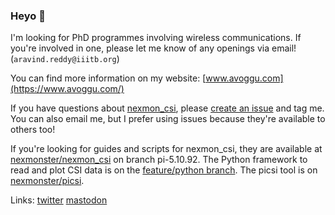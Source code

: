 ### Heyo 👋

I'm looking for PhD programmes involving wireless communications. If you're involved in one, please let me know of any openings via email! (`aravind.reddy@iiitb.org`)

You can find more information on my website: [www.avoggu.com](https://www.avoggu.com/)

If you have questions about [nexmon_csi](https://github.com/seemoo-lab/nexmon_csi), please [create an issue](https://github.com/seemoo-lab/nexmon_csi/issues/new) and tag me. You can also email me, but I prefer using issues because they're available to others too!

If you're looking for guides and scripts for nexmon_csi, they are available at [nexmonster/nexmon_csi](https://github.com/nexmonster/nexmon_csi/tree/pi-5.10.92) on branch pi-5.10.92. The Python framework to read and plot CSI data is on the [feature/python branch](https://github.com/nexmonster/nexmon_csi/tree/feature/python/utils/python). The picsi tool is on [nexmonster/picsi](https://github.com/nexmonster/picsi/).

Links: <a rel="me" href="https://twitter.com/4ravind">twitter</a> <a rel="me" href="https://hachyderm.io/@4ravind">mastodon</a>
<!--
**zeroby0/zeroby0** is a ✨ _special_ ✨ repository because its `README.md` (this file) appears on your GitHub profile.

Here are some ideas to get you started:

- 🔭 I’m currently working on ...
- 🌱 I’m currently learning ...
- 👯 I’m looking to collaborate on ...
- 🤔 I’m looking for help with ...
- 💬 Ask me about ...
- 📫 How to reach me: ...
- 😄 Pronouns: ...
- ⚡ Fun fact: ...
-->
